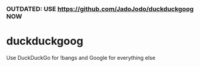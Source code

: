 ### OUTDATED: USE https://github.com/JadoJodo/duckduckgoog NOW

duckduckgoog
============

Use DuckDuckGo for !bangs and Google for everything else
